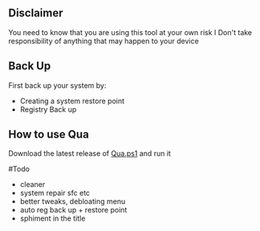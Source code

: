 ## Disclaimer
You need to know that you are using this tool at your own risk
I Don't take responsibility of anything that may happen to your device

## Back Up
First back up your system by:
- Creating a system restore point
- Registry Back up

## How to use Qua
Download the latest release of [Qua.ps1](https://github.com/Sphiment/Qua/releases/tag/Qua) and run it



#Todo
- cleaner
- system repair sfc etc
- better tweaks, debloating menu
- auto reg back up + restore point
- sphiment in the title
